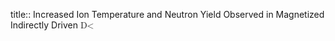title:: Increased Ion Temperature and Neutron Yield Observed in Magnetized Indirectly Driven <math xmlns="http://www.w3.org/1998/Math/MathML" Display="inline"><mrow><msub><mrow><mi Mathvariant="normal">D<
